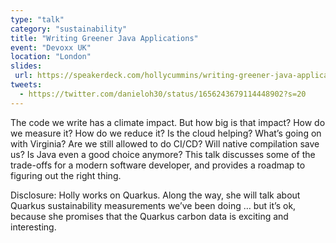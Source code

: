 ```yaml
---
type: "talk"
category: "sustainability"
title: "Writing Greener Java Applications"
event: "Devoxx UK"
location: "London"
slides:
 url: https://speakerdeck.com/hollycummins/writing-greener-java-applications-9b06e698-e2b3-4bb0-9e5f-9fc34705c19a
tweets:
  - https://twitter.com/danieloh30/status/1656243679114448902?s=20 
---
```



The code we write has a climate impact. But how big is that impact? How do we measure it? How do we reduce it? Is the cloud helping? What’s going on with Virginia? Are we still allowed to do CI/CD? Will native compilation save us? Is Java even a good choice anymore? This talk discusses some of the trade-offs for a modern software developer, and provides a roadmap to figuring out the right thing.

Disclosure: Holly works on Quarkus. Along the way, she will talk about Quarkus sustainability measurements we’ve been doing … but it’s ok, because she promises that the Quarkus carbon data is exciting and interesting.
